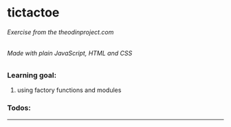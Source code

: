 # tictactoe
###### Exercise from the theodinproject.com
###### Made with plain JavaScript, HTML and CSS

### Learning goal:
1. using factory functions and modules

### Todos:
 ---
